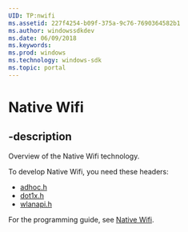 ```yaml
---
UID: TP:nwifi
ms.assetid: 227f4254-b09f-375a-9c76-7690364582b1
ms.author: windowssdkdev
ms.date: 06/09/2018
ms.keywords: 
ms.prod: windows
ms.technology: windows-sdk
ms.topic: portal
---
```


# Native Wifi

## -description

Overview of the Native Wifi technology.

To develop Native Wifi, you need these headers:

 * [adhoc.h](../adhoc/index.md)
 * [dot1x.h](../dot1x/index.md)
 * [wlanapi.h](../wlanapi/index.md)

For the programming guide, see [Native Wifi](/windows/desktop/nwifi).

